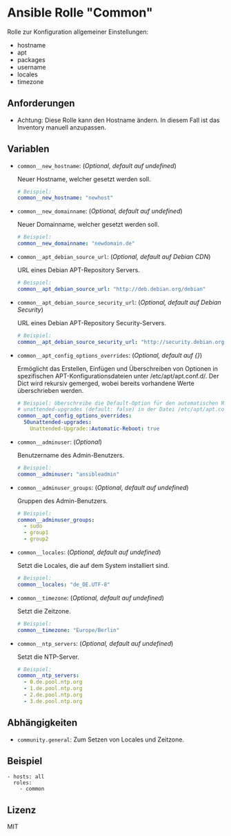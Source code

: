 # Ansible Rolle "Common"

Rolle zur Konfiguration allgemeiner Einstellungen:
- hostname
- apt
- packages
- username
- locales
- timezone

## Anforderungen

- Achtung: Diese Rolle kann den Hostname ändern. In diesem Fall ist das
  Inventory manuell anzupassen.

## Variablen

- `common__new_hostname`: (*Optional, default auf undefined*)

  Neuer Hostname, welcher gesetzt werden soll.
  ~~~yaml
  # Beispiel:
  common__new_hostname: "newhost"
  ~~~

- `common__new_domainname`: (*Optional, default auf undefined*)

  Neuer Domainname, welcher gesetzt werden soll.
  ~~~yaml
  # Beispiel:
  common__new_domainname: "newdomain.de"
  ~~~

- `common__apt_debian_source_url`: (*Optional, default auf Debian CDN*)

  URL eines Debian APT-Repository Servers.
  ~~~yaml
  # Beispiel:
  common__apt_debian_source_url: "http://deb.debian.org/debian"
  ~~~

- `common__apt_debian_source_security_url`: (*Optional, default auf Debian Security*)

  URL eines Debian APT-Repository Security-Servers.
  ~~~yaml
  # Beispiel:
  common__apt_debian_source_security_url: "http://security.debian.org/debian-security"
  ~~~

- `common__apt_config_options_overrides`: (*Optional, default auf {}*)

  Ermöglicht das Erstellen, Einfügen und Überschreiben von Optionen in spezifischen
  APT-Konfigurationsdateien unter /etc/apt/apt.conf.d/<filename>.
  Der Dict wird rekursiv gemerged, wobei bereits vorhandene Werte überschrieben werden.
  ~~~yaml
  # Beispiel: Überschreibe die Default-Option für den automatischen Reboot bei
  # unattended-upgrades (default: false) in der Datei /etc/apt/apt.conf.d/50unattended-upgrades
  common__apt_config_options_overrides:
    50unattended-upgrades:
      Unattended-Upgrade::Automatic-Reboot: true
  ~~~

- `common__adminuser`: (*Optional*)

  Benutzername des Admin-Benutzers.
  ~~~yaml
  # Beispiel:
  common__adminuser: "ansibleadmin"
  ~~~

- `common__adminuser_groups`: (*Optional, default auf undefined*)

  Gruppen des Admin-Benutzers.
  ~~~yaml
  # Beispiel:
  common__adminuser_groups:
    - sudo
    - group1
    - group2
  ~~~

- `common__locales`: (*Optional, default auf undefined*)

  Setzt die Locales, die auf dem System installiert sind.
  ~~~yaml
  # Beispiel:
  common__locales: "de_DE.UTF-8"
  ~~~

- `common__timezone`: (*Optional, default auf undefined*)

  Setzt die Zeitzone.
  ~~~yaml
  # Beispiel:
  common__timezone: "Europe/Berlin"
  ~~~

- `common__ntp_servers`: (*Optional, default auf undefined*)

  Setzt die NTP-Server.
  ~~~yaml
  # Beispiel:
  common__ntp_servers:
    - 0.de.pool.ntp.org
    - 1.de.pool.ntp.org
    - 2.de.pool.ntp.org
    - 3.de.pool.ntp.org
  ~~~

## Abhängigkeiten

- `community.general`: Zum Setzen von Locales und Zeitzone.

## Beispiel

    - hosts: all
      roles:
        - common

## Lizenz

MIT
